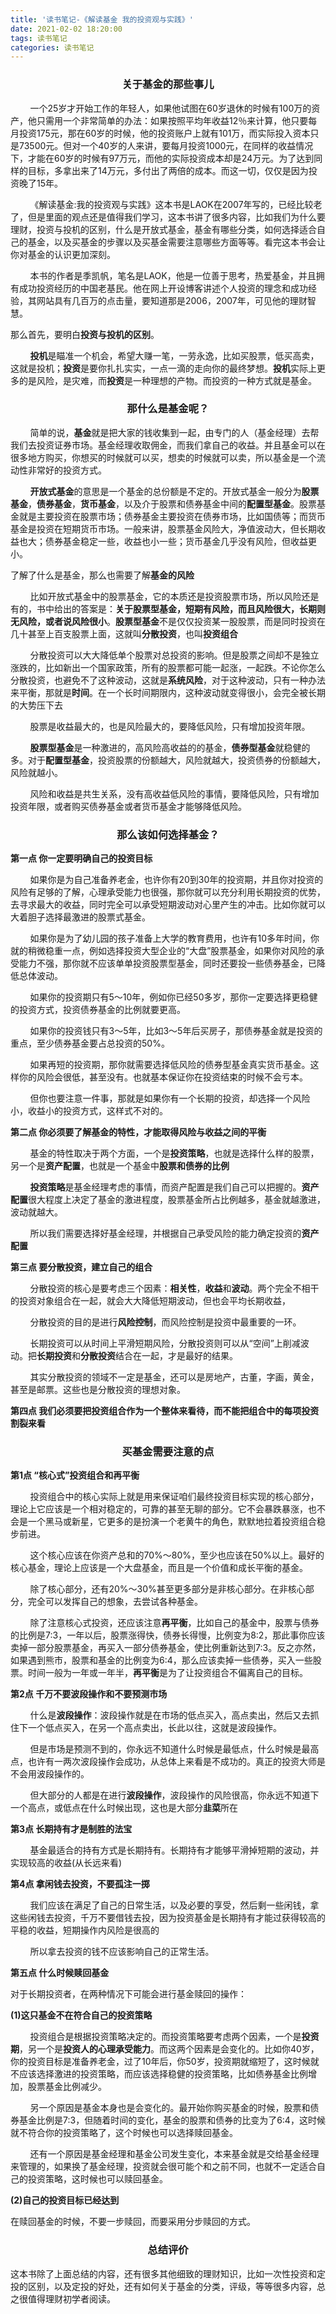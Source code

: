```yaml
---
title: '读书笔记-《解读基金 我的投资观与实践》'
date: 2021-02-02 18:20:00
tags: 读书笔记
categories: 读书笔记
---
```

<center><h3>关于基金的那些事儿</h3></center>

&nbsp;&nbsp;&nbsp;&nbsp;&nbsp;&nbsp;&nbsp;&nbsp;一个25岁才开始工作的年轻人，如果他试图在60岁退休的时候有100万的资产，他只需用一个非常简单的办法：如果按照平均年收益12％来计算，他只要每月投资175元，那在60岁的时候，他的投资账户上就有101万，而实际投入资本只是73500元。但对一个40岁的人来讲，要每月投资1000元，在同样的收益情况下，才能在60岁的时候有97万元，而他的实际投资成本却是24万元。为了达到同样的目标，多拿出来了14万元，多付出了两倍的成本。而这一切，仅仅是因为投资晚了15年。

&nbsp;&nbsp;&nbsp;&nbsp;&nbsp;&nbsp;&nbsp;&nbsp;《解读基金:我的投资观与实践》这本书是LAOK在2007年写的，已经比较老了，但是里面的观点还是值得我们学习，这本书讲了很多内容，比如我们为什么要理财，投资与投机的区别，什么是开放式基金，基金有哪些分类，如何选择适合自己的基金，以及买基金的步骤以及买基金需要注意哪些方面等等。看完这本书会让你对基金的认识更加深刻。

&nbsp;&nbsp;&nbsp;&nbsp;&nbsp;&nbsp;&nbsp;&nbsp;本书的作者是季凯帆，笔名是LAOK，他是一位善于思考，热爱基金，并且拥有成功投资经历的中国老基民。他在网上开设博客讲述个人投资的理念和成功经验，其网站具有几百万的点击量，要知道那是2006，2007年，可见他的理财智慧。

那么首先，要明白**投资与投机的区别**。

&nbsp;&nbsp;&nbsp;&nbsp;&nbsp;&nbsp;&nbsp;&nbsp;**投机**是瞄准一个机会，希望大赚一笔，一劳永逸，比如买股票，低买高卖，这就是投机；**投资**是要你扎扎实实，一点一滴的走向你的最终梦想。**投机**实际上更多的是风险，是灾难，而**投资**是一种理想的产物。而投资的一种方式就是基金。

<center><h3>那什么是基金呢？</h3></center>

&nbsp;&nbsp;&nbsp;&nbsp;&nbsp;&nbsp;&nbsp;&nbsp;简单的说，**基金**就是把大家的钱收集到一起，由专门的人（基金经理）去帮我们去投资证券市场。基金经理收取佣金，而我们拿自己的收益。并且基金可以在很多地方购买，你想买的时候就可以买，想卖的时候就可以卖，所以基金是一个流动性非常好的投资方式。

&nbsp;&nbsp;&nbsp;&nbsp;&nbsp;&nbsp;&nbsp;&nbsp;**开放式基金**的意思是一个基金的总份额是不定的。开放式基金一般分为**股票基金**，**债券基金**，**货币基金**，以及介于股票和债券基金中间的**配置型基金**。股票基金就是主要投资在股票市场；债券基金主要投资在债券市场，比如国债等；而货币基金是投资在短期货币市场。一般来讲，股票基金风险大，净值波动大，但长期收益也大；债券基金稳定一些，收益也小一些；货币基金几乎没有风险，但收益更小。

了解了什么是基金，那么也需要了解**基金的风险**

&nbsp;&nbsp;&nbsp;&nbsp;&nbsp;&nbsp;&nbsp;&nbsp;比如开放式基金中的股票基金，它的本质还是投资股票市场，所以风险还是有的，书中给出的答案是：**关于股票型基金，短期有风险，而且风险很大，长期则无风险，或者说风险很小**。**股票型基金**不是仅仅投资某一股股票，而是同时投资在几十甚至上百支股票上面，这就叫**分散投资**，也叫**投资组合**

&nbsp;&nbsp;&nbsp;&nbsp;&nbsp;&nbsp;&nbsp;&nbsp;分散投资可以大大降低单个股票对总投资的影响。但是股票之间却不是独立涨跌的，比如新出一个国家政策，所有的股票都可能一起涨，一起跌。不论你怎么分散投资，也避免不了这种波动，这就是**系统风险**，对于这种波动，只有一种办法来平衡，那就是**时间**。在一个长时间期限内，这种波动就变得很小，会完全被长期的大势压下去

&nbsp;&nbsp;&nbsp;&nbsp;&nbsp;&nbsp;&nbsp;&nbsp;股票是收益最大的，也是风险最大的，要降低风险，只有增加投资年限。

&nbsp;&nbsp;&nbsp;&nbsp;&nbsp;&nbsp;&nbsp;&nbsp;**股票型基金**是一种激进的，高风险高收益的的基金，**债券型基金**就稳健的多。对于**配置型基金**，投资股票的份额越大，风险就越大，投资债券的份额越大，风险就越小。

&nbsp;&nbsp;&nbsp;&nbsp;&nbsp;&nbsp;&nbsp;&nbsp;风险和收益是共生关系，没有高收益低风险的事情，要降低风险，只有增加投资年限，或者购买债券基金或者货币基金才能够降低风险。

<center><h3>那么该如何选择基金？</h3></center>

**第一点 你一定要明确自己的投资目标**

&nbsp;&nbsp;&nbsp;&nbsp;&nbsp;&nbsp;&nbsp;&nbsp;如果你是为自己准备养老金，也许你有20到30年的投资期，并且你对投资的风险有足够的了解，心理承受能力也很强，那你就可以充分利用长期投资的优势，去寻求最大的收益，同时完全可以承受短期波动对心里产生的冲击。比如你就可以大着胆子选择最激进的股票式基金。

&nbsp;&nbsp;&nbsp;&nbsp;&nbsp;&nbsp;&nbsp;&nbsp;如果你是为了幼儿园的孩子准备上大学的教育费用，也许有10多年时间，你就的稍微稳重一点，例如选择投资大型企业的“大盘”股票基金，如果你对风险的承受能力不强，那你就不应该单单投资股票型基金，同时还要投一些债券基金，已降低总体波动。

&nbsp;&nbsp;&nbsp;&nbsp;&nbsp;&nbsp;&nbsp;&nbsp;如果你的投资期只有5～10年，例如你已经50多岁，那你一定要选择更稳健的投资方式，投资债券基金的比例就要更高。

&nbsp;&nbsp;&nbsp;&nbsp;&nbsp;&nbsp;&nbsp;&nbsp;如果你的投资钱只有3～5年，比如3～5年后买房子，那债券基金就是投资的重点，至少债券基金要占总投资的50%。

&nbsp;&nbsp;&nbsp;&nbsp;&nbsp;&nbsp;&nbsp;&nbsp;如果再短的投资期，那你就需要选择低风险的债券型基金真实货币基金。这样你的风险会很低，甚至没有。也就基本保证你在投资结束的时候不会亏本。

&nbsp;&nbsp;&nbsp;&nbsp;&nbsp;&nbsp;&nbsp;&nbsp;但你也要注意一件事，那就是如果你有一个长期的投资，却选择一个风险小，收益小的投资方式，这样式不对的。

**第二点 你必须要了解基金的特性，才能取得风险与收益之间的平衡**

&nbsp;&nbsp;&nbsp;&nbsp;&nbsp;&nbsp;&nbsp;&nbsp;基金的特性取决于两个方面，一个是**投资策略**，也就是选择什么样的股票，另一个是**资产配置**，也就是一个基金中**股票和债券的比例**

&nbsp;&nbsp;&nbsp;&nbsp;&nbsp;&nbsp;&nbsp;&nbsp;**投资策略**是基金经理考虑的事情，而资产配置是我们自己可以把握的。**资产配置**很大程度上决定了基金的激进程度，股票基金所占比例越多，基金就越激进，波动就越大。

&nbsp;&nbsp;&nbsp;&nbsp;&nbsp;&nbsp;&nbsp;&nbsp;所以我们需要选择好基金经理，并根据自己承受风险的能力确定投资的**资产配置**

**第三点 要分散投资，建立自己的组合**

&nbsp;&nbsp;&nbsp;&nbsp;&nbsp;&nbsp;&nbsp;&nbsp;分散投资的核心是要考虑三个因素：**相关性**，**收益**和**波动**。两个完全不相干的投资对象组合在一起，就会大大降低短期波动，但也会平均长期收益，

&nbsp;&nbsp;&nbsp;&nbsp;&nbsp;&nbsp;&nbsp;&nbsp;分散投资的目的是进行**风险控制**，而风险控制是投资中最重要的一环。

&nbsp;&nbsp;&nbsp;&nbsp;&nbsp;&nbsp;&nbsp;&nbsp;长期投资可以从时间上平滑短期风险，分散投资则可以从“空间”上削减波动。把**长期投资**和**分散投资**结合在一起，才是最好的结果。

&nbsp;&nbsp;&nbsp;&nbsp;&nbsp;&nbsp;&nbsp;&nbsp;其实分散投资的领域不一定是基金，还可以是房地产，古董，字画，黄金，甚至是邮票。这些也是分散投资的理想对象。

**第四点 我们必须要把投资组合作为一个整体来看待，而不能把组合中的每项投资割裂来看**

<center><h3>买基金需要注意的点</h3></center>

**第1点 “核心式”投资组合和再平衡**

&nbsp;&nbsp;&nbsp;&nbsp;&nbsp;&nbsp;&nbsp;&nbsp;投资组合中的核心实际上就是用来保证咱们最终投资目标实现的核心部分，理论上它应该是一个相对稳定的，可靠的甚至无聊的部分。它不会暴跌暴涨，也不会是一个黑马或新星，它更多的是扮演一个老黄牛的角色，默默地拉着投资组合稳步前进。

&nbsp;&nbsp;&nbsp;&nbsp;&nbsp;&nbsp;&nbsp;&nbsp;这个核心应该在你资产总和的70%～80%，至少也应该在50%以上。最好的核心基金，理论上应该是一个大盘基金，而且是一个价值和成长平衡的基金。

&nbsp;&nbsp;&nbsp;&nbsp;&nbsp;&nbsp;&nbsp;&nbsp;除了核心部分，还有20%～30%甚至更多部分是非核心部分。在非核心部分，完全可以发挥自己的想象，去尝试各种基金。

&nbsp;&nbsp;&nbsp;&nbsp;&nbsp;&nbsp;&nbsp;&nbsp;除了注意核心式投资，还应该注意**再平衡**，比如自己的基金中，股票与债券的比例是7:3，一年以后，股票涨得快，债券长得慢，比例变为8:2，那此事你应该卖掉一部分股票基金，再买入一部分债券基金，使比例重新达到7:3。反之亦然，如果遇到熊市，股票和基金的比例变为6:4，那么应该卖掉一些债券，买入一些股票。时间一般为一年或一年半，**再平衡**是为了让投资组合不偏离自己的目标。

**第2点 千万不要波段操作和不要预测市场**

&nbsp;&nbsp;&nbsp;&nbsp;&nbsp;&nbsp;&nbsp;&nbsp;什么是**波段操作**：波段操作就是在市场的低点买入，高点卖出，然后又去抓住下一个低点买入，在另一个高点卖出，长此以往，这就是波段操作。

&nbsp;&nbsp;&nbsp;&nbsp;&nbsp;&nbsp;&nbsp;&nbsp;但是市场是预测不到的，你永远不知道什么时候是最低点，什么时候是最高点，也许有一两次波段操作会成功，从总体上来看是不成功的。真正的投资大师是不会用波段操作的。

&nbsp;&nbsp;&nbsp;&nbsp;&nbsp;&nbsp;&nbsp;&nbsp;但大部分的人都是在进行**波段操作**，波段操作的风险很高，你永远不知道下一个高点，或低点在什么时候出现，这也是大部分**韭菜**所在

**第3点 长期持有才是制胜的法宝**

&nbsp;&nbsp;&nbsp;&nbsp;&nbsp;&nbsp;&nbsp;&nbsp;基金最适合的持有方式是长期持有。长期持有才能够平滑掉短期的波动，并实现较高的收益(从长远来看)

**第4点 拿闲钱去投资，不要孤注一掷**

&nbsp;&nbsp;&nbsp;&nbsp;&nbsp;&nbsp;&nbsp;&nbsp;我们应该在满足了自己的日常生活，以及必要的享受，然后剩一些闲钱，拿这些闲钱去投资，千万不要借钱去投，因为投资基金是长期持有才能过获得较高的平稳的收益，短期操作内风险是很高的

&nbsp;&nbsp;&nbsp;&nbsp;&nbsp;&nbsp;&nbsp;&nbsp;所以拿去投资的钱不应该影响自己的正常生活。

**第五点 什么时候赎回基金**

对于长期投资者，在两种情况下可能会进行基金赎回的操作：

**(1)这只基金不在符合自己的投资策略**

&nbsp;&nbsp;&nbsp;&nbsp;&nbsp;&nbsp;&nbsp;&nbsp;投资组合是根据投资策略决定的。而投资策略要考虑两个因素，一个是**投资期**，另一个是**投资人的心理承受能力**。而这两个因素是会变化的。比如你40岁，你的投资目标是准备养老金，过了10年后，你50岁，投资期就缩短了，这时候就不应该选择激进的投资策略，而应该选择稳健的投资策略，比如债券基金比例增加，股票基金比例减少。

&nbsp;&nbsp;&nbsp;&nbsp;&nbsp;&nbsp;&nbsp;&nbsp;另一个原因是基金本身也是会变化的。最开始你购买基金的时候，股票和债券基金比例是7:3，但随着时间的变化，基金的股票和债券的比变为了6:4，这时候就不符合你的投资策略了，这个时候也可以选择赎回基金。

&nbsp;&nbsp;&nbsp;&nbsp;&nbsp;&nbsp;&nbsp;&nbsp;还有一个原因是基金经理和基金公司发生变化，本来基金就是交给基金经理来管理的，如果换了基金经理，投资就会很可能个和之前不同，也就不一定适合自己的投资策略，这时候也可以赎回基金。

**(2)自己的投资目标已经达到**

在赎回基金的时候，不要一步赎回，而要采用分步赎回的方式。

<center><h3>总结评价</h3></center>

这本书除了上面总结的内容，还有很多其他细致的理财知识，比如一次性投资和定投的区别，以及定投的好处，还有如何关于基金的分类，评级，等等很多内容，总之很值得理财初学者阅读。